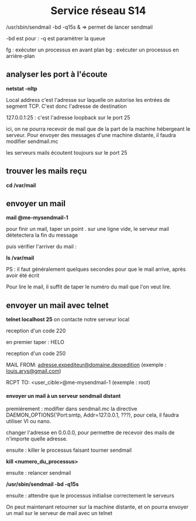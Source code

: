 <center> <h1> Service réseau S14 </h1></center>

/usr/sbin/sendmail -bd -q15s & => permet de lancer sendmail

-bd est pour :
-q est paramètrer la queue

fg : exécuter un processus en avant plan
bg : exécuter un processus en arrière-plan

## analyser les port à l'écoute

**netstat -nltp**

Local address c'est l'adresse sur laquelle on autorise les entrées de segment TCP.  C'est donc l'adresse de destination

127.0.0.1:25 : c'est l'adresse loopback sur le port 25

ici, on ne pourra recevoir de mail que de la part de la machine hébergeant le serveur.  Pour envoyer des messages d'une machine distante, il faudra modifier sendmail.mc

les serveurs mails écoutent toujours sur le port 25

## trouver les mails reçu

**cd /var/mail**

## envoyer un mail

**mail <user>@me-mysendmail-1**

pour finir un mail, taper un point .  sur une ligne vide, le serveur mail détetectera la fin du message

puis vérifier l'arriver du mail :

**ls /var/mail**

PS : il faut généralement quelques secondes pour que le mail arrive, après avoir été écrit

Pour lire le mail, il suffit de taper le numéro du mail que l'on veut lire.

## envoyer un mail avec telnet

**telnet localhost 25** on contacte notre serveur local

reception d'un code 220

en premier taper : HELO

reception d'un code 250

MAIL FROM: adresse.expediteur@domaine.dexpedition (exemple : louis.arys@gmail.com)

RCPT TO: <user_cible>@me-mysendmail-1 (exemple : root)


#### envoyer un mail à un serveur sendmail distant

premièrement : modifier dans sendmail.mc la directive DAEMON_OPTIONS('Port:smtp, Addr=127.0.0.1, ???), pour cela, il faudra utiliser VI ou nano.

changer l'adresse en 0.0.0.0, pour permettre de recevoir des mails de n'importe quelle adresse.

ensuite : killer le processus faisant tourner sendmail

**kill <numero_du_processus>**

ensuite : relancer sendmail

**/usr/sbin/sendmail -bd -q15s**

ensuite : attendre que le processus initialise correctement le serveurs

On peut maintenant retourner sur la machine distante, et on pourra envoyer un mail sur le serveur de mail avec un telnet
